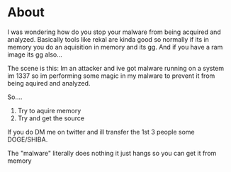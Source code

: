 # About

I was wondering how do you stop your malware from being acquired and analyzed. Basically tools like rekal are kinda good so normally if its in memory you do an aquisition in memory and its gg. And if you have a ram image its gg also... 

The scene is this: Im an attacker and ive got malware running on a system im 1337 so im performing some magic in my malware to prevent it from being aquired and analyzed. 

So....

1. Try to aquire memory 
2. Try and get the source 


If you do DM me on twitter and ill transfer the 1st 3 people some DOGE/SHIBA. 


The "malware" literally does nothing it just hangs so you can get it from memory 
